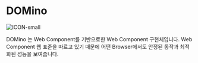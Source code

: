 # DOMino
![ICON-small](https://user-images.githubusercontent.com/20200204/127745160-b163e578-2048-4d2f-a6be-894bc1ff26e9.png)

DOMino 는 Web Component를 기반으로한 Web Component 구현체입니다.
Web Component 웹 표준을 따르고 있기 때문에 어떤 Browser에서도 안정된 동작과 최적화된 성능을 보여줍니다.

